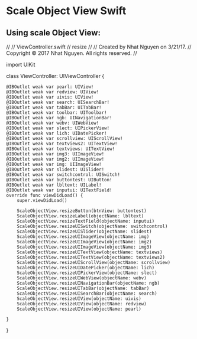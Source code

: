 # Scale Object View Swift

Using scale Object View:
--------------------------

//
//  ViewController.swift
//  resize
//
//  Created by Nhat Nguyen on 3/21/17.
//  Copyright © 2017 Nhat Nguyen. All rights reserved.
//

import UIKit

class ViewController: UIViewController {


    @IBOutlet weak var pearl: UIView!
    @IBOutlet weak var redview: UIView!
    @IBOutlet weak var uivis: UIView!
    @IBOutlet weak var search: UISearchBar!
    @IBOutlet weak var tabBar: UITabBar!
    @IBOutlet weak var toolbar: UIToolbar!
    @IBOutlet weak var ngb: UINavigationBar!
    @IBOutlet weak var webv: UIWebView!
    @IBOutlet weak var slect: UIPickerView!
    @IBOutlet weak var lich: UIDatePicker!
    @IBOutlet weak var scrollview: UIScrollView!
    @IBOutlet weak var textviews2: UITextView!
    @IBOutlet weak var textviews: UITextView!
    @IBOutlet weak var img3: UIImageView!
    @IBOutlet weak var img2: UIImageView!
    @IBOutlet weak var img: UIImageView!
    @IBOutlet weak var slidest: UISlider!
    @IBOutlet weak var switchcontrol: UISwitch!
    @IBOutlet weak var buttontest: UIButton!
    @IBOutlet weak var lbltext: UILabel!
    @IBOutlet weak var inputui: UITextField!
    override func viewDidLoad() {
        super.viewDidLoad()
        
        ScaleObjectView.resizeButton(btnView: buttontest)
        ScaleObjectView.resizeLabel(objectName: lbltext)
        ScaleObjectView.resizeTextField(objectName: inputui)
        ScaleObjectView.resizeUISwitch(objectName: switchcontrol)
        ScaleObjectView.resizeUISlider(objectName: slidest)
        ScaleObjectView.resizeUIImageView(objectName: img)
        ScaleObjectView.resizeUIImageView(objectName: img2)
        ScaleObjectView.resizeUIImageView(objectName: img3)
        ScaleObjectView.resizeUITextView(objectName: textviews)
        ScaleObjectView.resizeUITextView(objectName: textviews2)
        ScaleObjectView.resizeUIScrollView(objectName: scrollview)
        ScaleObjectView.resizeUIDatePicker(objectName: lich)
        ScaleObjectView.resizeUIPickerView(objectName: slect)
        ScaleObjectView.resizeUIWebView(objectName: webv)
        ScaleObjectView.resizeUINavigationBar(objectName: ngb)
        ScaleObjectView.resizeUITabBar(objectName: tabBar)
        ScaleObjectView.resizeUISearchBar(objectName: search)
        ScaleObjectView.resizeUIView(objectName: uivis)
        ScaleObjectView.resizeUIView(objectName: redview)
        ScaleObjectView.resizeUIView(objectName: pearl)
        
    }

}


